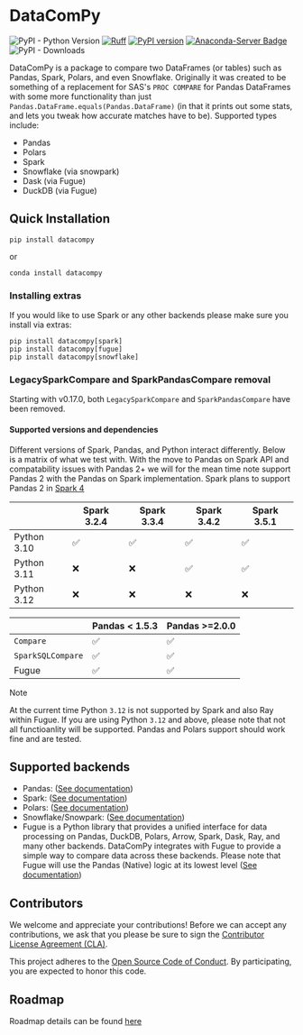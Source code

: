 # DataComPy

![PyPI - Python Version](https://img.shields.io/pypi/pyversions/datacompy)
[![Ruff](https://img.shields.io/endpoint?url=https://raw.githubusercontent.com/astral-sh/ruff/main/assets/badge/v2.json)](https://github.com/astral-sh/ruff)
[![PyPI version](https://badge.fury.io/py/datacompy.svg)](https://badge.fury.io/py/datacompy)
[![Anaconda-Server Badge](https://anaconda.org/conda-forge/datacompy/badges/version.svg)](https://anaconda.org/conda-forge/datacompy)
![PyPI - Downloads](https://img.shields.io/pypi/dm/datacompy)


DataComPy is a package to compare two DataFrames (or tables) such as Pandas, Spark, Polars, and
even Snowflake. Originally it was created to be something of a replacement
for SAS's ``PROC COMPARE`` for Pandas DataFrames with some more functionality than
just ``Pandas.DataFrame.equals(Pandas.DataFrame)`` (in that it prints out some stats,
and lets you tweak how accurate matches have to be). Supported types include:

- Pandas
- Polars
- Spark
- Snowflake (via snowpark)
- Dask (via Fugue)
- DuckDB (via Fugue)


## Quick Installation

```shell
pip install datacompy
```

or

```shell
conda install datacompy
```

### Installing extras

If you would like to use Spark or any other backends please make sure you install via extras:

```shell
pip install datacompy[spark]
pip install datacompy[fugue]
pip install datacompy[snowflake]

```

### LegacySparkCompare and SparkPandasCompare removal

Starting with v0.17.0, both `LegacySparkCompare` and `SparkPandasCompare` have been removed.


#### Supported versions and dependencies

Different versions of Spark, Pandas, and Python interact differently. Below is a matrix of what we test with.
With the move to Pandas on Spark API and compatability issues with Pandas 2+ we will for the mean time note support Pandas 2
with the Pandas on Spark implementation. Spark plans to support Pandas 2 in [Spark 4](https://issues.apache.org/jira/browse/SPARK-44101)


|             | Spark 3.2.4 | Spark 3.3.4 | Spark 3.4.2 | Spark 3.5.1 |
|-------------|-------------|-------------|-------------|-------------|
| Python 3.10 | ✅           | ✅           | ✅           | ✅           |
| Python 3.11 | ❌           | ❌           | ✅           | ✅           |
| Python 3.12 | ❌           | ❌           | ❌           | ❌           |


|                        | Pandas < 1.5.3 | Pandas >=2.0.0 |
|------------------------|----------------|----------------|
| ``Compare``            | ✅              | ✅              |
| ``SparkSQLCompare``    | ✅              | ✅              |
| Fugue                  | ✅              | ✅              |



> [!NOTE]
> At the current time Python `3.12` is not supported by Spark and also Ray within Fugue.
> If you are using Python `3.12` and above, please note that not all functioanlity will be supported.
> Pandas and Polars support should work fine and are tested.

## Supported backends

- Pandas: ([See documentation](https://capitalone.github.io/datacompy/pandas_usage.html))
- Spark: ([See documentation](https://capitalone.github.io/datacompy/spark_usage.html))
- Polars: ([See documentation](https://capitalone.github.io/datacompy/polars_usage.html))
- Snowflake/Snowpark: ([See documentation](https://capitalone.github.io/datacompy/snowflake_usage.html))
- Fugue is a Python library that provides a unified interface for data processing on Pandas, DuckDB, Polars, Arrow,
  Spark, Dask, Ray, and many other backends. DataComPy integrates with Fugue to provide a simple way to compare data
  across these backends. Please note that Fugue will use the Pandas (Native) logic at its lowest level
  ([See documentation](https://capitalone.github.io/datacompy/fugue_usage.html))

## Contributors

We welcome and appreciate your contributions! Before we can accept any contributions, we ask that you please be sure to
sign the [Contributor License Agreement (CLA)](https://cla-assistant.io/capitalone/datacompy).

This project adheres to the [Open Source Code of Conduct](https://developer.capitalone.com/resources/code-of-conduct/).
By participating, you are expected to honor this code.


## Roadmap

Roadmap details can be found [here](https://github.com/capitalone/datacompy/blob/develop/ROADMAP.rst)
